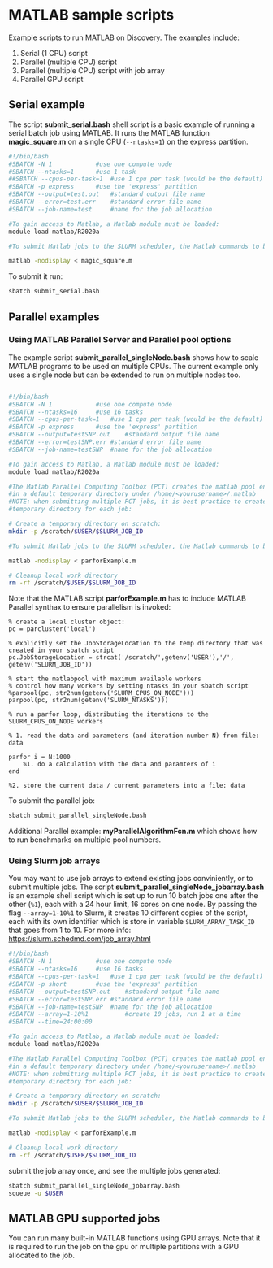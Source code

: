 # MATLAB sample scripts
Example scripts to run MATLAB on Discovery. The examples include:

1. Serial (1 CPU) script
2. Parallel (multiple CPU) script
3. Parallel (multiple CPU) script with job array 
4. Parallel GPU script

## Serial example

The script **submit_serial.bash** shell script is a basic example of running a serial batch job using MATLAB. It runs the MATLAB function **magic_square.m** on a single CPU (`--ntasks=1`) on the express partition.

```bash
#!/bin/bash
#SBATCH -N 1			#use one compute node
#SBATCH --ntasks=1		#use 1 task
##SBATCH --cpus-per-task=1	#use 1 cpu per task (would be the default)
#SBATCH -p express		#use the 'express' partition
#SBATCH --output=test.out	#standard output file name
#SBATCH --error=test.err	#standard error file name
#SBATCH --job-name=test		#name for the job allocation

#To gain access to Matlab, a Matlab module must be loaded:
module load matlab/R2020a

#To submit Matlab jobs to the SLURM scheduler, the Matlab commands to be executed must be containined in a single .m script:

matlab -nodisplay < magic_square.m
```

To submit it run:
```bash
sbatch submit_serial.bash 
```

## Parallel examples

### Using MATLAB Parallel Server and Parallel pool options

The example script **submit_parallel_singleNode.bash** shows how to scale MATLAB programs to be used on multiple CPUs. The current example only uses a single node but can be extended to run on multiple nodes too.

```bash

#!/bin/bash
#SBATCH -N 1			#use one compute node
#SBATCH --ntasks=16		#use 16 tasks
#SBATCH --cpus-per-task=1	#use 1 cpu per task (would be the default)
#SBATCH -p express		#use the 'express' partition
#SBATCH --output=testSNP.out	#standard output file name
#SBATCH --error=testSNP.err	#standard error file name
#SBATCH --job-name=testSNP	#name for the job allocation

#To gain access to Matlab, a Matlab module must be loaded:
module load matlab/R2020a

#The Matlab Parallel Computing Toolbox (PCT) creates the matlab pool environment
#in a default temporary directory under /home/<yourusername>/.matlab
#NOTE: when submitting multiple PCT jobs, it is best practice to create a different
#temporary directory for each job:

# Create a temporary directory on scratch:
mkdir -p /scratch/$USER/$SLURM_JOB_ID

#To submit Matlab jobs to the SLURM scheduler, the Matlab commands to be executed must be containined in a single .m script:

matlab -nodisplay < parforExample.m 

# Cleanup local work directory
rm -rf /scratch/$USER/$SLURM_JOB_ID

```

Note that the MATLAB script **parforExample.m** has to include MATLAB Parallel synthax to ensure parallelism is invoked:

```
% create a local cluster object:
pc = parcluster('local')

% explicitly set the JobStorageLocation to the temp directory that was created in your sbatch script
pc.JobStorageLocation = strcat('/scratch/',getenv('USER'),'/', getenv('SLURM_JOB_ID'))

% start the matlabpool with maximum available workers
% control how many workers by setting ntasks in your sbatch script
%parpool(pc, str2num(getenv('SLURM_CPUS_ON_NODE')))
parpool(pc, str2num(getenv('SLURM_NTASKS')))

% run a parfor loop, distributing the iterations to the SLURM_CPUS_ON_NODE workers

% 1. read the data and parameters (and iteration number N) from file: data

parfor i = N:1000
	%1. do a calculation with the data and paramters of i
end

%2. store the current data / current parameters into a file: data
```

To submit the parallel job:

```bash
sbatch submit_parallel_singleNode.bash
```

Additional Parallel example: **myParallelAlgorithmFcn.m** which shows how to run benchmarks on multiple pool numbers.

### Using Slurm job arrays

You may want to use job arrays to extend existing jobs conviniently, or to submit multiple jobs. The script **submit_parallel_singleNode_jobarray.bash** is an example shell script which is set up to run 10 batch jobs one after the other (`%1`), each with a 24 hour limit, 16 cores on one node. By passing the flag `--array=1-10%1` to Slurm, it creates 10 different copies of the script, each with its own identifier which is store in variable `SLURM_ARRAY_TASK_ID` that goes from 1 to 10. For more info: https://slurm.schedmd.com/job_array.html 

```bash
#!/bin/bash
#SBATCH -N 1			#use one compute node
#SBATCH --ntasks=16		#use 16 tasks
#SBATCH --cpus-per-task=1	#use 1 cpu per task (would be the default)
#SBATCH -p short		#use the 'express' partition
#SBATCH --output=testSNP.out	#standard output file name
#SBATCH --error=testSNP.err	#standard error file name
#SBATCH --job-name=testSNP	#name for the job allocation
#SBATCH --array=1-10%1          #create 10 jobs, run 1 at a time
#SBATCH --time=24:00:00

#To gain access to Matlab, a Matlab module must be loaded:
module load matlab/R2020a

#The Matlab Parallel Computing Toolbox (PCT) creates the matlab pool environment
#in a default temporary directory under /home/<yourusername>/.matlab
#NOTE: when submitting multiple PCT jobs, it is best practice to create a different
#temporary directory for each job:

# Create a temporary directory on scratch:
mkdir -p /scratch/$USER/$SLURM_JOB_ID

#To submit Matlab jobs to the SLURM scheduler, the Matlab commands to be executed must be containined in a single .m script:

matlab -nodisplay < parforExample.m 

# Cleanup local work directory
rm -rf /scratch/$USER/$SLURM_JOB_ID
```

submit the job array once, and see the multiple jobs generated: 

```bash
sbatch submit_parallel_singleNode_jobarray.bash 
squeue -u $USER
```

## MATLAB GPU supported jobs

You can run many built-in MATLAB functions using GPU arrays. Note that it is required to run the job on the gpu or multiple partitions with a GPU allocated to the job.

